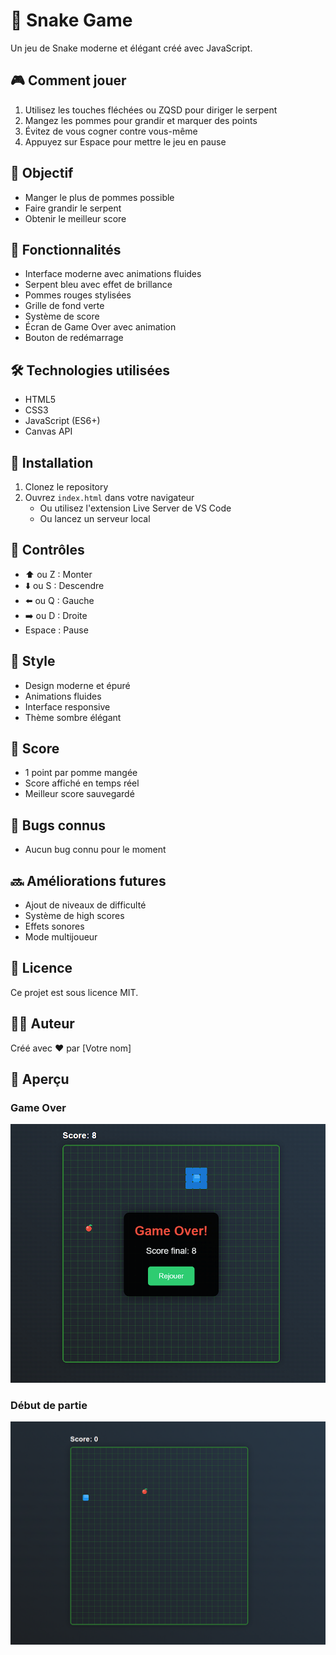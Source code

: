 # 🐍 Snake Game

Un jeu de Snake moderne et élégant créé avec JavaScript.

## 🎮 Comment jouer

1. Utilisez les touches fléchées ou ZQSD pour diriger le serpent
2. Mangez les pommes pour grandir et marquer des points
3. Évitez de vous cogner contre vous-même
4. Appuyez sur Espace pour mettre le jeu en pause

## 🎯 Objectif

- Manger le plus de pommes possible
- Faire grandir le serpent
- Obtenir le meilleur score

## 🎨 Fonctionnalités

- Interface moderne avec animations fluides
- Serpent bleu avec effet de brillance
- Pommes rouges stylisées
- Grille de fond verte
- Système de score
- Écran de Game Over avec animation
- Bouton de redémarrage

## 🛠️ Technologies utilisées

- HTML5
- CSS3
- JavaScript (ES6+)
- Canvas API

## 🚀 Installation

1. Clonez le repository
2. Ouvrez `index.html` dans votre navigateur
   - Ou utilisez l'extension Live Server de VS Code
   - Ou lancez un serveur local

## 🎯 Contrôles

- ⬆️ ou Z : Monter
- ⬇️ ou S : Descendre
- ⬅️ ou Q : Gauche
- ➡️ ou D : Droite
- Espace : Pause

## 🎨 Style

- Design moderne et épuré
- Animations fluides
- Interface responsive
- Thème sombre élégant

## 🎯 Score

- 1 point par pomme mangée
- Score affiché en temps réel
- Meilleur score sauvegardé

## 🐛 Bugs connus

- Aucun bug connu pour le moment

## 🔜 Améliorations futures

- Ajout de niveaux de difficulté
- Système de high scores
- Effets sonores
- Mode multijoueur

## 📝 Licence

Ce projet est sous licence MIT.

## 👨‍💻 Auteur

Créé avec ❤️ par [Votre nom]

## 📸 Aperçu

### Game Over
![Game Over](./img/Snake%20GameOver.png)

### Début de partie
![Début de partie](./img/Snake%20jeu.png) 